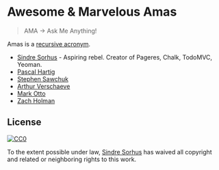 # Awesome & Marvelous Amas

> AMA → Ask Me Anything!

Amas is a [recursive acronym](https://en.wikipedia.org/wiki/Recursive_acronym).

- [Sindre Sorhus](https://github.com/sindresorhus/ama) - Aspiring rebel. Creator of Pageres, Chalk, TodoMVC, Yeoman.
- [Pascal Hartig](https://github.com/passy/ama)
- [Stephen Sawchuk](https://github.com/stephenplusplus/ama)
- [Arthur Verschaeve](https://github.com/arthurvr/ama)
- [Mark Otto](https://github.com/mdo/ama)
- [Zach Holman](https://github.com/holman/feedback)


## License

[![CC0](http://i.creativecommons.org/p/zero/1.0/88x31.png)](http://creativecommons.org/publicdomain/zero/1.0/)

To the extent possible under law, [Sindre Sorhus](http://sindresorhus.com) has waived all copyright and related or neighboring rights to this work.
